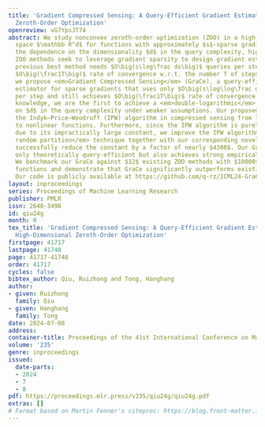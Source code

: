 ```yaml
---
title: 'Gradient Compressed Sensing: A Query-Efficient Gradient Estimator for High-Dimensional
  Zeroth-Order Optimization'
openreview: vG7YpsJT74
abstract: We study nonconvex zeroth-order optimization (ZOO) in a high-dimensional
  space $\mathbb R^d$ for functions with approximately $s$-sparse gradients. To reduce
  the dependence on the dimensionality $d$ in the query complexity, high-dimensional
  ZOO methods seek to leverage gradient sparsity to design gradient estimators. The
  previous best method needs $O\big(s\log\frac ds\big)$ queries per step to achieve
  $O\big(\frac1T\big)$ rate of convergence w.r.t. the number T of steps. In this paper,
  we propose <em>Gradient Compressed Sensing</em> (GraCe), a query-efficient and accurate
  estimator for sparse gradients that uses only $O\big(s\log\log\frac ds\big)$ queries
  per step and still achieves $O\big(\frac1T\big)$ rate of convergence. To our best
  knowledge, we are the first to achieve a <em>double-logarithmic</em> dependence
  on $d$ in the query complexity under weaker assumptions. Our proposed GraCe generalizes
  the Indyk–Price–Woodruff (IPW) algorithm in compressed sensing from linear measurements
  to nonlinear functions. Furthermore, since the IPW algorithm is purely theoretical
  due to its impractically large constant, we improve the IPW algorithm via our <em>dependent
  random partition</em> technique together with our corresponding novel analysis and
  successfully reduce the constant by a factor of nearly $4300$. Our GraCe is not
  only theoretically query-efficient but also achieves strong empirical performance.
  We benchmark our GraCe against $12$ existing ZOO methods with $10000$-dimensional
  functions and demonstrate that GraCe significantly outperforms existing methods.
  Our code is publicly available at https://github.com/q-rz/ICML24-GraCe.
layout: inproceedings
series: Proceedings of Machine Learning Research
publisher: PMLR
issn: 2640-3498
id: qiu24g
month: 0
tex_title: 'Gradient Compressed Sensing: A Query-Efficient Gradient Estimator for
  High-Dimensional Zeroth-Order Optimization'
firstpage: 41717
lastpage: 41748
page: 41717-41748
order: 41717
cycles: false
bibtex_author: Qiu, Ruizhong and Tong, Hanghang
author:
- given: Ruizhong
  family: Qiu
- given: Hanghang
  family: Tong
date: 2024-07-08
address:
container-title: Proceedings of the 41st International Conference on Machine Learning
volume: '235'
genre: inproceedings
issued:
  date-parts:
  - 2024
  - 7
  - 8
pdf: https://proceedings.mlr.press/v235/qiu24g/qiu24g.pdf
extras: []
# Format based on Martin Fenner's citeproc: https://blog.front-matter.io/posts/citeproc-yaml-for-bibliographies/
---
```

